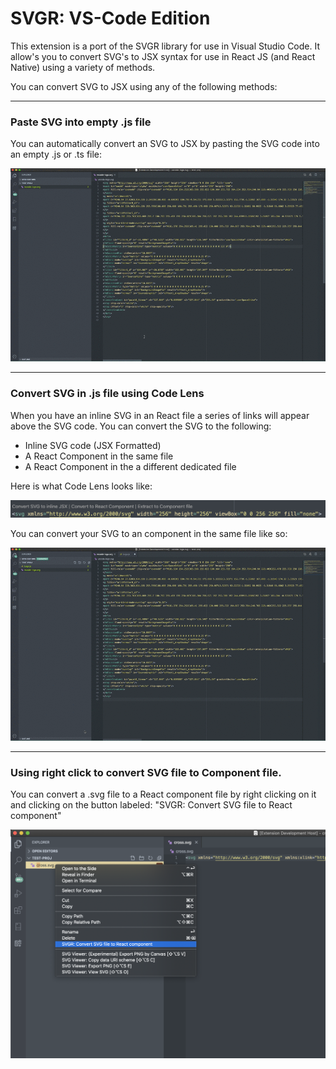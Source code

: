 # SVGR: VS-Code Edition

This extension is a port of the SVGR library for use in Visual Studio Code. It allow's you to convert SVG's to JSX syntax for use in React JS (and React Native) using a variety of methods.

You can convert SVG to JSX using any of the following methods:

<hr />

### Paste SVG into empty .js file

You can automatically convert an SVG to JSX by pasting the SVG code into an empty .js or .ts file:

![Paste SVG into empty file](https://github.com/NathHorrigan/code-svgr/raw/master/./images/paste.gif)

<hr />

### Convert SVG in .js file using Code Lens

When you have an inline SVG in an React file a series of links will appear above the SVG code. You can convert the
SVG to the following:

- Inline SVG code (JSX Formatted)
- A React Component in the same file
- A React Component in the a different dedicated file

Here is what Code Lens looks like:

![What Code Lens looks like](https://github.com/NathHorrigan/code-svgr/raw/master/./images/code-lens-screenshot.png)

You can convert your SVG to an component in the same file like so:

![Using Code Lens](https://github.com/NathHorrigan/code-svgr/raw/master/./images/code-lens.gif)

<hr />

### Using right click to convert SVG file to Component file.

You can convert a .svg file to a React component file by right clicking on it and clicking on the button labeled:
"SVGR: Convert SVG file to React component"

![Using Right Click](https://github.com/NathHorrigan/code-svgr/raw/master/./images/right-click.png)
